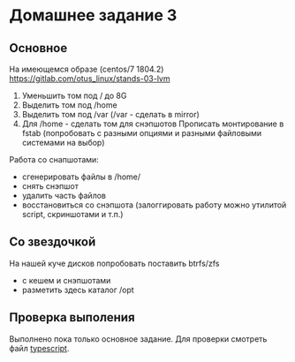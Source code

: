 # Домашнее задание 3
## Основное
На имеющемся образе (centos/7 1804.2)
https://gitlab.com/otus_linux/stands-03-lvm
1. Уменьшить том под / до 8G
2. Выделить том под /home
3. Выделить том под /var (/var - сделать в mirror)
4. Для /home - сделать том для снэпшотов
Прописать монтирование в fstab (попробовать с разными опциями и разными файловыми системами на выбор)

Работа со снапшотами:
- сгенерировать файлы в /home/
- снять снэпшот
- удалить часть файлов
- восстановиться со снэпшота
(залоггировать работу можно утилитой script, скриншотами и т.п.)
## Со звездочкой
На нашей куче дисков попробовать поставить btrfs/zfs 
- с кешем и снэпшотами
- разметить здесь каталог /opt
## Проверка выполения
Выполнено пока только основное задание. Для проверки смотреть файл [typescript](typescript).
